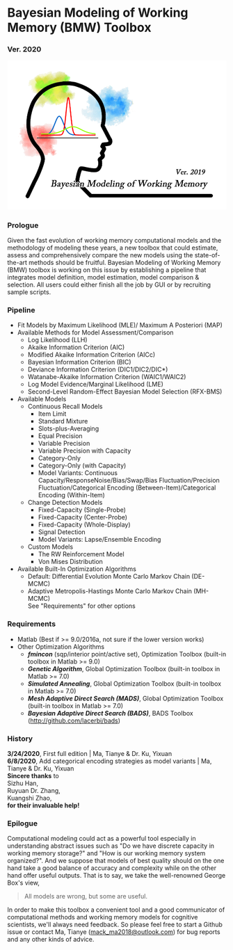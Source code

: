 # Bayesian Modeling of Working Memory (BMW) Toolbox   
### Ver. 2020

![](https://github.com/Mack-Ma/Bayesian_Modeling_of_Working_Memory/blob/master/BMW_icon.png)

### Prologue
Given the fast evolution of working memory computational models and the methodology of modeling these years, a new toolbox that could estimate, assess and comprehensively compare the new models using the state-of-the-art methods should be fruitful. Bayesian Modeling of Working Memory (BMW) toolbox is working on this issue by establishing a pipeline that integrates model definition, model estimation, model comparison & selection. All users could either finish all the job by GUI or by recruiting sample scripts.

### Pipeline

- Fit Models by Maximum Likelihood (MLE)/ Maximum A Posteriori (MAP)
- Available Methods for Model Assessment/Comparison
	- Log Likelihood (LLH)
	- Akaike Information Criterion (AIC)
	- Modified Akaike Information Criterion (AICc)
	- Bayesian Information Criterion (BIC)
	- Deviance Information Criterion (DIC1/DIC2/DIC*)  
	- Watanabe-Akaike Information Criterion (WAIC1/WAIC2)  
	- Log Model Evidence/Marginal Likelihood (LME)
	- Second-Level Random-Effect Bayesian Model Selection (RFX-BMS)
- Available Models 
	- Continuous Recall Models
		- Item Limit
		- Standard Mixture
		- Slots-plus-Averaging
		- Equal Precision
		- Variable Precision
		- Variable Precision with Capacity
		- Category-Only
		- Category-Only (with Capacity)
		- Model Variants: Continuous Capacity/ResponseNoise/Bias/Swap/Bias Fluctuation/Precision Fluctuation/Categorical Encoding (Between-Item)/Categorical Encoding (Within-Item)
	- Change Detection Models
		- Fixed-Capacity (Single-Probe)  
		- Fixed-Capacity (Center-Probe)
		- Fixed-Capacity (Whole-Display)
		- Signal Detection
		- Model Variants: Lapse/Ensemble Encoding
	- Custom Models
		- The RW Reinforcement Model
		- Von Mises Distribution
- Available Built-In Optimization Algorithms  
	- Default: Differential Evolution Monte Carlo Markov Chain (DE-MCMC)  
	- Adaptive Metropolis-Hastings Monte Carlo Markov Chain (MH-MCMC)  
  See "Requirements" for other options
  
### Requirements

- Matlab (Best if >= 9.0/2016a, not sure if the lower version works)
- Other Optimization Algorithms
  - _**fmincon**_ (sqp/interior point/active set), Optimization Toolbox (built-in toolbox in Matlab >= 9.0)
  - _**Genetic Algorithm**_, Global Optimization Toolbox (built-in toolbox in Matlab >= 7.0)
  - _**Simulated Annealing**_, Global Optimization Toolbox (built-in toolbox in Matlab >= 7.0)
  - _**Mesh Adaptive Direct Search (MADS)**_, Global Optimization Toolbox (built-in toolbox in Matlab >= 7.0)
  - _**Bayesian Adaptive Direct Search (BADS)**_, BADS Toolbox (http://github.com/lacerbi/bads)

### History
**3/24/2020**, First full edition | Ma, Tianye & Dr. Ku, Yixuan  
**6/8/2020**, Add categorical encoding strategies as model variants | Ma, Tianye & Dr. Ku, Yixuan  
**Sincere thanks** to  
Sizhu Han,  
Ruyuan Dr. Zhang,  
Kuangshi Zhao,  
__for their invaluable help!__
  
### Epilogue
Computational modeling could act as a powerful tool especially in understanding abstract issues such as "Do we have discrete capacity in working memory storage?" and "How is our working memory system organized?". And we suppose that models of best quality should on the one hand take a good balance of accuracy and complexity while on the other hand offer useful outputs. That is to say, we take the well-renowned George Box's view,

> All models are wrong, but some are useful.

In order to make this toolbox a convenient tool and a good communicator of computational methods and working memory models for cognitive scientists, we'll always need feedback. So please feel free to start a Github issue or contact Ma, Tianye (mack_ma2018@outlook.com) for bug reports and any other kinds of advice.
